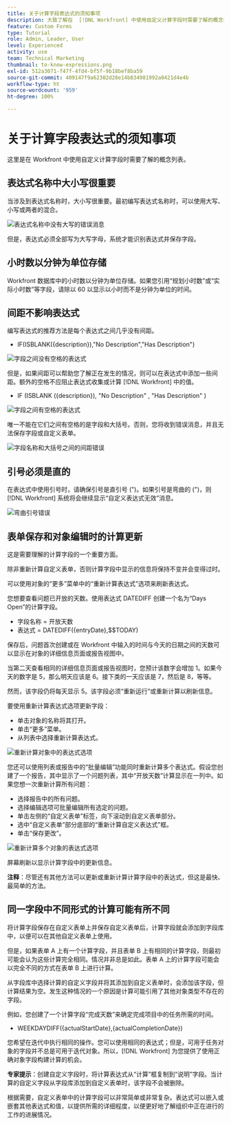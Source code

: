 ```yaml
---
title: 关于计算字段表达式的须知事项
description: 大致了解在  [!DNL Workfront] 中使用自定义计算字段时需要了解的概念列表。
feature: Custom Forms
type: Tutorial
role: Admin, Leader, User
level: Experienced
activity: use
team: Technical Marketing
thumbnail: to-know-expressions.png
exl-id: 512a3071-f47f-4fd4-bf5f-9b18bef8ba59
source-git-commit: 409147f9a62302d28e14b834981992a0421d4e4b
workflow-type: ht
source-wordcount: '959'
ht-degree: 100%

---
```


# 关于计算字段表达式的须知事项

这里是在 Workfront 中使用自定义计算字段时需要了解的概念列表。

## 表达式名称中大小写很重要

当涉及到表达式名称时，大小写很重要。最初编写表达式名称时，可以使用大写、小写或两者的混合。

![表达式名称中没有大写的错误消息](assets/T2K01.png)

但是，表达式必须全部写为大写字母，系统才能识别表达式并保存字段。



## 小时数以分钟为单位存储

Workfront 数据库中的小时数以分钟为单位存储。如果您引用“规划小时数”或“实际小时数”等字段，请除以 60 以显示以小时而不是分钟为单位的时间。

## 间距不影响表达式

编写表达式的推荐方法是每个表达式之间几乎没有间距。

* IF(ISBLANK({description}),&quot;No Description&quot;,&quot;Has Description&quot;)

![字段之间没有空格的表达式](assets/T2K02.png)

但是，如果间距可以帮助您了解正在发生的情况，则可以在表达式中添加一些间距。额外的空格不应阻止表达式收集或计算 [!DNL Workfront] 中的值。

* IF (ISBLANK ({description}), &quot;No Description&quot; , &quot;Has Description&quot; )

![字段之间有空格的表达式](assets/T2K03.png)

唯一不能在它们之间有空格的是字段和大括号。否则，您将收到错误消息，并且无法保存字段或自定义表单。

![字段名称和大括号之间的间距错误](assets/T2K04.png)

## 引号必须是直的

在表达式中使用引号时，请确保引号是直引号 (&quot;)。如果引号是弯曲的 (&quot;)，则 [!DNL Workfront] 系统将会继续显示“自定义表达式无效”消息。

![弯曲引号错误](assets/T2K05.png)

## 表单保存和对象编辑时的计算更新

这是需要理解的计算字段的一个重要方面。

除非重新计算自定义表单，否则计算字段中显示的信息将保持不变并会变得过时。

可以使用对象的“更多”菜单中的“重新计算表达式”选项来刷新表达式。

您想要查看问题已开放的天数。使用表达式 DATEDIFF 创建一个名为“Days Open”的计算字段。

* 字段名称 = 开放天数
* 表达式 = DATEDIFF({entryDate},$$TODAY)

保存后，问题首次创建或在 Workfront 中输入的时间与今天的日期之间的天数可以显示在对象的详细信息页面或报告视图中。

当第二天查看相同的详细信息页面或报告视图时，您预计该数字会增加 1。如果今天的数字是 5，那么明天应该是 6。接下类的一天应该是 7，然后是 8，等等。

然而，该字段仍将每天显示 5。该字段必须“重新运行”或重新计算以刷新信息。

要使用重新计算表达式选项更新字段：

* 单击对象的名称将其打开。
* 单击“更多”菜单。
* 从列表中选择重新计算表达式。

![重新计算对象中的表达式选项](assets/T2K06.png)

您还可以使用列表或报告中的“批量编辑”功能同时重新计算多个表达式。假设您创建了一个报告，其中显示了一个问题列表，其中“开放天数”计算显示在一列中。如果您想一次重新计算所有问题：

* 选择报告中的所有问题。
* 选择编辑选项可批量编辑所有选定的问题。
* 单击左侧的“自定义表单”标签，向下滚动到自定义表单部分。
* 选中“自定义表单”部分底部的“重新计算自定义表达式”框。
* 单击“保存更改”。

![重新计算多个对象的表达式选项](assets/T2K07.png)

屏幕刷新以显示计算字段中的更新信息。

**注释**：尽管还有其他方法可以更新或重新计算计算字段中的表达式，但这是最快、最简单的方法。

## 同一字段中不同形式的计算可能有所不同

将计算字段保存在自定义表单上并保存自定义表单后，计算字段就会添加到字段库中，以便可以在其他自定义表单上使用。

但是，如果表单 A 上有一个计算字段，并且表单 B 上有相同的计算字段，则最初可能会认为这些计算完全相同。情况并非总是如此。表单 A 上的计算字段可能会以完全不同的方式在表单 B 上进行计算。

从字段库中选择计算的自定义字段并将其添加到自定义表单时，会添加该字段，但计算结果为空。发生这种情况的一个原因是计算可能引用了其他对象类型不存在的字段。

例如，您创建了一个计算字段“完成天数”来确定完成项目中的任务所需的时间。

* WEEKDAYDIFF({actualStartDate},{actualCompletionDate})

您希望在迭代中执行相同的操作。您可以使用相同的表达式；但是，可用于任务对象的字段并不总是可用于迭代对象。所以，[!DNL Workfront] 为您提供了使用正确对象字段构建计算的机会。

**专家提示**：创建自定义字段时，将计算表达式从“计算”框复制到“说明”字段。当计算的自定义字段从字段库添加到自定义表单时，该字段不会被删除。

根据需要，自定义表单中的计算字段可以非常简单或非常复杂。表达式可以嵌入或嵌套其他表达式和值，以提供所需的详细程度，以便更好地了解组织中正在进行的工作的进展情况。

<!--Depending on the need, calculated fields in custom forms can be quite simple or very complex. Expressions can embed, or nest, other expressions and values to provide the level of detail needed to get a better picture of what is going on with the work being done at your organization. 

Most of the examples and exercises in this course have been relatively simple to provide a base understanding of the expressions most commonly used and how to build those expressions in a custom calculated field. 

Now you're ready to start building your own calculated custom fields.-->
